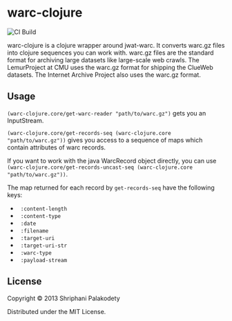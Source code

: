 # warc-clojure

![CI Build](https://travis-ci.org/shriphani/warc-clojure.png?branch=master)

warc-clojure is a clojure wrapper around jwat-warc. It converts warc.gz files into
clojure sequences you can work with. warc.gz files are the standard format for archiving 
large datasets like large-scale web crawls. The LemurProject at CMU uses the warc.gz format
for shipping the ClueWeb datasets. The Internet Archive Project also uses the warc.gz format.

## Usage

<code>(warc-clojure.core/get-warc-reader "path/to/warc.gz")</code> gets you an InputStream.

<code>(warc-clojure.core/get-records-seq (warc-clojure.core "path/to/warc.gz"))</code> gives you access to a sequence
of maps which contain attributes of warc records.

If you want to work with the java WarcRecord object directly, 
you can use <code>(warc-clojure.core/get-records-uncast-seq (warc-clojure.core "path/to/warc.gz"))</code>.

The map returned for each record by <code>get-records-seq</code> have the following keys:


* <code> :content-length </code>
* <code> :content-type </code>
* <code> :date </code>
* <code> :filename </code>
* <code> :target-uri </code>
* <code> :target-uri-str </code>
* <code> :warc-type </code>
* <code> :payload-stream </code>


## License

Copyright © 2013 Shriphani Palakodety

Distributed under the MIT License.
